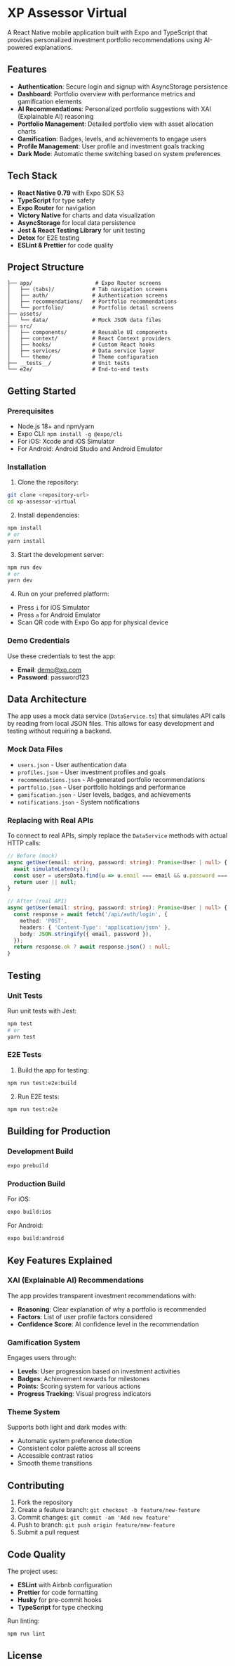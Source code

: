 # XP Assessor Virtual

A React Native mobile application built with Expo and TypeScript that provides personalized investment portfolio recommendations using AI-powered explanations.

## Features

- **Authentication**: Secure login and signup with AsyncStorage persistence
- **Dashboard**: Portfolio overview with performance metrics and gamification elements
- **AI Recommendations**: Personalized portfolio suggestions with XAI (Explainable AI) reasoning
- **Portfolio Management**: Detailed portfolio view with asset allocation charts
- **Gamification**: Badges, levels, and achievements to engage users
- **Profile Management**: User profile and investment goals tracking
- **Dark Mode**: Automatic theme switching based on system preferences

## Tech Stack

- **React Native 0.79** with Expo SDK 53
- **TypeScript** for type safety
- **Expo Router** for navigation
- **Victory Native** for charts and data visualization
- **AsyncStorage** for local data persistence
- **Jest & React Testing Library** for unit testing
- **Detox** for E2E testing
- **ESLint & Prettier** for code quality

## Project Structure

```
├── app/                    # Expo Router screens
│   ├── (tabs)/            # Tab navigation screens
│   ├── auth/              # Authentication screens
│   ├── recommendations/   # Portfolio recommendations
│   └── portfolio/         # Portfolio detail screens
├── assets/
│   └── data/              # Mock JSON data files
├── src/
│   ├── components/        # Reusable UI components
│   ├── context/           # React Context providers
│   ├── hooks/             # Custom React hooks
│   ├── services/          # Data service layer
│   └── theme/             # Theme configuration
├── __tests__/             # Unit tests
└── e2e/                   # End-to-end tests
```

## Getting Started

### Prerequisites

- Node.js 18+ and npm/yarn
- Expo CLI: `npm install -g @expo/cli`
- For iOS: Xcode and iOS Simulator
- For Android: Android Studio and Android Emulator

### Installation

1. Clone the repository:

```bash
git clone <repository-url>
cd xp-assessor-virtual
```

2. Install dependencies:

```bash
npm install
# or
yarn install
```

3. Start the development server:

```bash
npm run dev
# or
yarn dev
```

4. Run on your preferred platform:

- Press `i` for iOS Simulator
- Press `a` for Android Emulator
- Scan QR code with Expo Go app for physical device

### Demo Credentials

Use these credentials to test the app:

- **Email**: demo@xp.com
- **Password**: password123

## Data Architecture

The app uses a mock data service (`DataService.ts`) that simulates API calls by reading from local JSON files. This allows for easy development and testing without requiring a backend.

### Mock Data Files

- `users.json` - User authentication data
- `profiles.json` - User investment profiles and goals
- `recommendations.json` - AI-generated portfolio recommendations
- `portfolio.json` - User portfolio holdings and performance
- `gamification.json` - User levels, badges, and achievements
- `notifications.json` - System notifications

### Replacing with Real APIs

To connect to real APIs, simply replace the `DataService` methods with actual HTTP calls:

```typescript
// Before (mock)
async getUser(email: string, password: string): Promise<User | null> {
  await simulateLatency();
  const user = usersData.find(u => u.email === email && u.password === password);
  return user || null;
}

// After (real API)
async getUser(email: string, password: string): Promise<User | null> {
  const response = await fetch('/api/auth/login', {
    method: 'POST',
    headers: { 'Content-Type': 'application/json' },
    body: JSON.stringify({ email, password }),
  });
  return response.ok ? await response.json() : null;
}
```

## Testing

### Unit Tests

Run unit tests with Jest:

```bash
npm test
# or
yarn test
```

### E2E Tests

1. Build the app for testing:

```bash
npm run test:e2e:build
```

2. Run E2E tests:

```bash
npm run test:e2e
```

## Building for Production

### Development Build

```bash
expo prebuild
```

### Production Build

For iOS:

```bash
expo build:ios
```

For Android:

```bash
expo build:android
```

## Key Features Explained

### XAI (Explainable AI) Recommendations

The app provides transparent investment recommendations with:

- **Reasoning**: Clear explanation of why a portfolio is recommended
- **Factors**: List of user profile factors considered
- **Confidence Score**: AI confidence level in the recommendation

### Gamification System

Engages users through:

- **Levels**: User progression based on investment activities
- **Badges**: Achievement rewards for milestones
- **Points**: Scoring system for various actions
- **Progress Tracking**: Visual progress indicators

### Theme System

Supports both light and dark modes with:

- Automatic system preference detection
- Consistent color palette across all screens
- Accessible contrast ratios
- Smooth theme transitions

## Contributing

1. Fork the repository
2. Create a feature branch: `git checkout -b feature/new-feature`
3. Commit changes: `git commit -am 'Add new feature'`
4. Push to branch: `git push origin feature/new-feature`
5. Submit a pull request

## Code Quality

The project uses:

- **ESLint** with Airbnb configuration
- **Prettier** for code formatting
- **Husky** for pre-commit hooks
- **TypeScript** for type checking

Run linting:

```bash
npm run lint
```

## License
